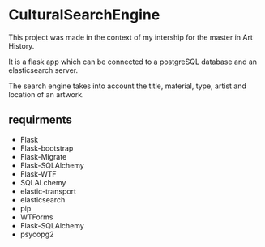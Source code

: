# CulturalSearchEngine
This project was made in the context of my intership for the master in Art History.

It is a flask app which can be connected to a postgreSQL database and an elasticsearch server.

The search engine takes into account the title, material, type, artist and location of an artwork. 

## requirments
- Flask
- Flask-bootstrap
- Flask-Migrate
- Flask-SQLAlchemy
- Flask-WTF
- SQLALchemy
- elastic-transport
- elasticsearch
- pip
- WTForms
- Flask-SQLAlchemy
- psycopg2
